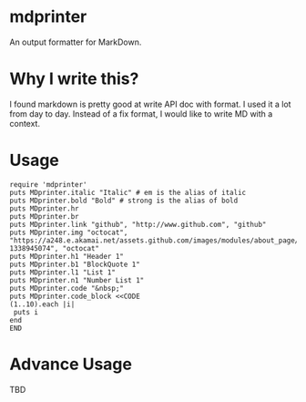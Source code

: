 mdprinter
=========

An output formatter for MarkDown.

# Why I write this?

I found markdown is pretty good at write API doc with format. I used it a lot from day to day. Instead of a fix format, I would like to write MD with a context.

# Usage

    require 'mdprinter'
    puts MDprinter.italic "Italic" # em is the alias of italic
    puts MDprinter.bold "Bold" # strong is the alias of bold
    puts MDprinter.hr
    puts MDprinter.br
    puts MDprinter.link "github", "http://www.github.com", "github"
    puts MDprinter.img "octocat", "https://a248.e.akamai.net/assets.github.com/images/modules/about_page/octocat.png?1338945074", "octocat"
    puts MDprinter.h1 "Header 1"
    puts MDprinter.b1 "BlockQuote 1"
    puts MDprinter.l1 "List 1"
    puts MDprinter.n1 "Number List 1"
    puts MDprinter.code "&nbsp;"
    puts MDprinter.code_block <<CODE
    (1..10).each |i|
     puts i
    end
    END

# Advance Usage

TBD

